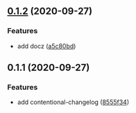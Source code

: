 ## [0.1.2](https://github.com/hzzheng/ts-lib-tpl/compare/v0.1.1...v0.1.2) (2020-09-27)

### Features

- add docz ([a5c80bd](https://github.com/hzzheng/ts-lib-tpl/commit/a5c80bd1adf4f8752a339abfc52190a6fedce454))

## 0.1.1 (2020-09-27)

### Features

- add contentional-changelog ([8555f34](https://github.com/hzzheng/ts-lib-tpl/commit/8555f349b6f614cbce441131072bb71d5e8cb223))
